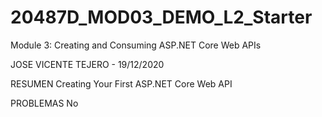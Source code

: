 # 20487D_MOD03_DEMO_L2_Starter
Module 3: Creating and Consuming ASP.NET Core Web APIs

JOSE VICENTE TEJERO - 19/12/2020

RESUMEN
Creating Your First ASP.NET Core Web API

PROBLEMAS
No
